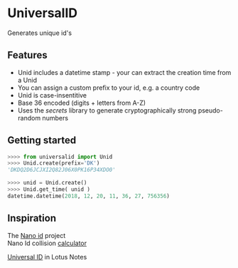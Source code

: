 # UniversalID
Generates unique id's 

## Features

* Unid includes a datetime stamp - your can extract the creation time from a Unid
* You can assign a custom prefix to your id, e.g. a country code
* Unid is case-insentitive 
* Base 36 encoded (digits + letters from A-Z) 
* Uses the _secrets_ library to generate cryptographically strong pseudo-random numbers 

## Getting started

```python
>>>> from universalid import Unid
>>>> Unid.create(prefix='DK')
'DKDQ2D6JCJXI2Q82J06X0PK16P34XDO0'

>>>> unid = Unid.create()
>>>> Unid.get_time( unid )
datetime.datetime(2018, 12, 20, 11, 36, 27, 756356)

```

## Inspiration
The [Nano id](https://github.com/puyuan/py-nanoid) project<br/>
Nano Id collision [calculator](https://zelark.github.io/nano-id-cc/)

[Universal ID](https://www-01.ibm.com/support/docview.wss?uid=swg21112556) in Lotus Notes  
